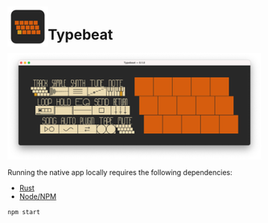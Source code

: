 <img align="left" src="./icons/icon.svg" alt="" style="width: 80px; height: 80px;" width="80px" height="80px" />

# Typebeat

<img src="./website/public/screenshot.png" alt="App screenshot showing the basic layout, which resembles that of the QWERTY keyboard" />

Running the native app locally requires the following dependencies:

- [Rust](https://www.rust-lang.org/learn/get-started)
- [Node/NPM](https://nodejs.org/)

```bash
npm start
```
